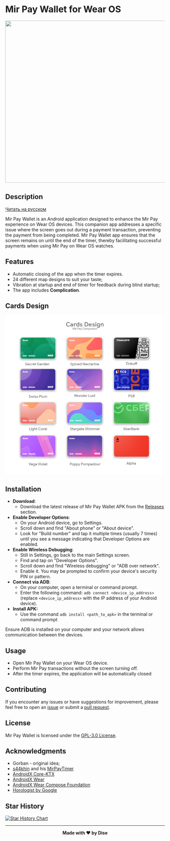 # Mir Pay Wallet for Wear OS

<img src="https://github.com/the-dise/Mir-Pay-Wallet/blob/main/images/preview.png?raw=true" width="512" height="512">

## Description

[Читать на русском](README.ru.md)

Mir Pay Wallet is an Android application designed to enhance the Mir Pay experience on Wear OS devices. This companion app addresses a specific issue where the screen goes out during a payment transaction, preventing the payment from being completed. Mir Pay Wallet app ensures that the screen remains on until the end of the timer, thereby facilitating successful payments when using Mir Pay on Wear OS watches.

## Features

- Automatic closing of the app when the timer expires.
- 24 different map designs to suit your taste;
- Vibration at startup and end of timer for feedback during blind startup;
- The app includes **Complication**.

## Cards Design

![gallery](/images/cards-preview.png)

## Installation

- **Download**:
  - Download the latest release of Mir Pay Wallet APK from the [Releases](https://github.com/the-dise/Mir-Pay-Wallet/releases) section.
- **Enable Developer Options**:
   - On your Android device, go to Settings.
   - Scroll down and find "About phone" or "About device".
   - Look for "Build number" and tap it multiple times (usually 7 times) until you see a message indicating that Developer Options are enabled.
- **Enable Wireless Debugging**:
   - Still in Settings, go back to the main Settings screen.
   - Find and tap on "Developer Options".
   - Scroll down and find "Wireless debugging" or "ADB over network".
   - Enable it. You may be prompted to confirm your device's security PIN or pattern.
- **Connect via ADB**:
   - On your computer, open a terminal or command prompt.
   - Enter the following command: `adb connect <device_ip_address>` (replace `<device_ip_address>` with the IP address of your Android device).
- **Install APK:**
  - Use the command `adb install <path_to_apk>` in the terminal or command prompt  

Ensure ADB is installed on your computer and your network allows communication between the devices.

## Usage

- Open Mir Pay Wallet on your Wear OS device.
- Perform Mir Pay transactions without the screen turning off.
- After the timer expires, the application will be automatically closed

## Contributing

If you encounter any issues or have suggestions for improvement, please feel free to open an [issue](https://github.com/the-dise/Mir-Pay-Wallet/issues) or submit a [pull request](https://github.com/the-dise/Mir-Pay-Wallet/pulls).

## License

Mir Pay Wallet is licensed under the [GPL-3.0 License](https://github.com/the-dise/Mir-Pay-Wallet/blob/main/LICENSE).

## Acknowledgments

- Gorban - original idea;
- [s44khin](https://github.com/s44khin) and his [MirPayTimer](https://github.com/s44khin/MirPayTimer)
- [AndroidX Core-KTX](https://developer.android.com/kotlin/ktx)
- [AndroidX Wear](https://developer.android.com/jetpack/androidx/releases/wear)
- [AndroidX Wear Compose Foundation](https://developer.android.com/jetpack/androidx/releases/wear)
- [Horologist by Google](https://github.com/google/horologist)

## Star History

[![Star History Chart](https://api.star-history.com/svg?repos=the-dise/Mir-Pay-Wallet&type=Date)](https://star-history.com/#the-dise/Mir-Pay-Wallet&Date)

---

<p align="center"><b>Made with ❤️ by Dise</b></p>
